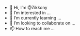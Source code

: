 - 👋 Hi, I’m @Zikkony
- 👀 I’m interested in ...
- 🌱 I’m currently learning ...
- 💞️ I’m looking to collaborate on ...
- 📫 How to reach me ...

<!---
Zikkony/Zikkony is a ✨ special ✨ repository because its `README.md` (this file) appears on your GitHub profile.
You can click the Preview link to take a look at your changes.
---
